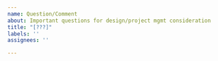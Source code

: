 ```yaml
---
name: Question/Comment
about: Important questions for design/project mgmt consideration
title: "[???]"
labels: ''
assignees: ''

---
```



